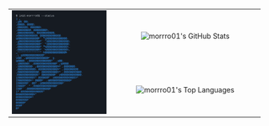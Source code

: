 <table border="0" align="center">
    <tr>
        <td align="center" width="324" rowspan="3" border="0">
            <img src="console.svg" alt="Illustration" width="324" />
        </td>
        <td align="center" width="440" border="0">
            <img src="https://github-readme-stats.vercel.app/api?username=morrro01&count_private=true&show_icons=true&hide_border=true&bg_color=161b22&icon_color=79c0ff&text_color=c9d1d9&title_color=79c0ff" alt="morrro01's GitHub Stats" width="440" />
    </tr>
    <tr></tr>
    <tr>
        <td align="center" width="440" border="0">
            <img src="https://github-readme-stats.vercel.app/api/top-langs/?username=morrro01&show_icons=true&hide_border=true&bg_color=161b22&icon_color=79c0ff&text_color=c9d1d9&title_color=79c0ff&layout=compact&card_width=440&langs_count=6" alt="morrro01's Top Languages" width="440" />
        </td>
    </tr>
</table>
